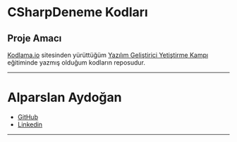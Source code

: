 # CSharpDeneme Kodları
## Proje Amacı
[Kodlama.io](https://www.kodlama.io) sitesinden yürüttüğüm [Yazılım Geliştirici Yetiştirme Kampı](https://www.kodlama.io/p/yazilim-gelistirici-yetistirme-kampi) eğitiminde yazmış olduğum kodların reposudur.
***
# Alparslan Aydoğan
- [GitHub](https://github.com/Alparslan524?tab=repositories)
- [Linkedin](https://www.linkedin.com/in/alparslan-aydoğan-6038771bb/)
***
